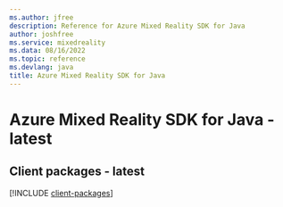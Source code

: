 ```yaml
---
ms.author: jfree
description: Reference for Azure Mixed Reality SDK for Java
author: joshfree
ms.service: mixedreality
ms.data: 08/16/2022
ms.topic: reference
ms.devlang: java
title: Azure Mixed Reality SDK for Java
---
```

# Azure Mixed Reality SDK for Java - latest

## Client packages - latest
[!INCLUDE [client-packages](mixed-reality-client-index.md)]